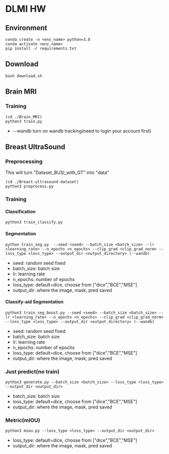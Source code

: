 # DLMI HW
## Environment
```
conda create -n <env_name> python=3.8
conda activate <env_name>
pip install -r requirements.txt
```
## Download
```
bash download.sh
```

## Brain MRI
### Training
```
(cd ./Brain_MRI)
python3 train.py
```
* --wandb turn on wandb tracking(need to login your account first)

## Breast UltraSound
### Preprocessing
This will turn "Dataset_BUSI_with_GT" into "data"
```
(cd ./Breast-ultrasound-dataset)
python3 preprocess.py
```
### Training
#### Classification
```
python3 train_classify.py
```

#### Segmentation
```
python train_seg.py  --seed <seed> --batch_size <batch_size> --lr <learning_rate> --n_epochs <n_epochs> --clip_grad <clip_grad_norm> --loss_type <loss_type> --output_dir <output_directory> (--wandb)
```
* seed: random seed fixed
* batch_size: batch size
* lr: learning rate
* n_epochs: number of epochs
* loss_type: default=dice, choose from ["dice","BCE","MSE"]
* output_dir: where the image, mask, pred saved

#### Classify-aid Segmentation
```
python3 train_seg_boost.py --seed <seed> --batch_size <batch_size> --lr <learning_rate> --n_epochs <n_epochs> --clip_grad <clip_grad_norm> --loss_type <loss_type> --output_dir <output_directory> (--wandb)
```
* seed: random seed fixed
* batch_size: batch size
* lr: learning rate
* n_epochs: number of epochs
* loss_type: default=dice, choose from ["dice","BCE","MSE"]
* output_dir: where the image, mask, pred saved

### Just predict(no train)
```
python3 generate.py --batch_size <batch_size> --loss_type <loss_type> --output_dir <output_dir>
```
* batch_size: batch size
* loss_type: default=dice, choose from ["dice","BCE","MSE"]
* output_dir: where the image, mask, pred saved

### Metric(mIOU)
```
python3 miou.py --loss_type <loss_type> --output_dir <output_dir>
```
* loss_type: default=dice, choose from ["dice","BCE","MSE"]
* output_dir: where the image, mask, pred saved

